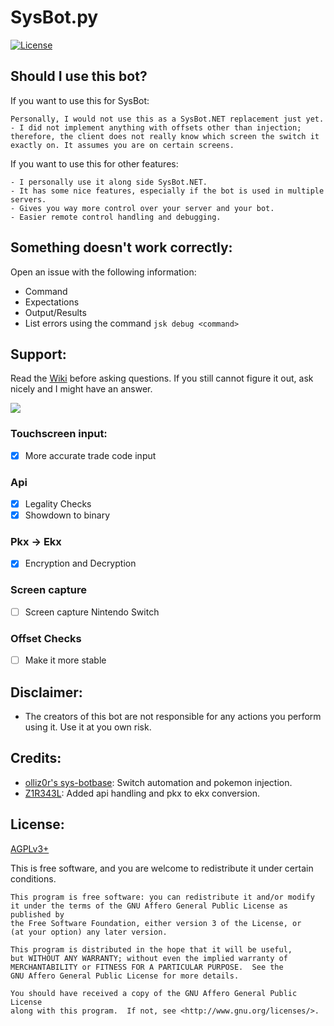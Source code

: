 # SysBot.py
[![License](https://img.shields.io/badge/license-GNU%20Affero%20General%20Public%20License%20Version%203%20or%20Later-blue.svg)]()

## Should I use this bot?
If you want to use this for SysBot:

	Personally, I would not use this as a SysBot.NET replacement just yet.
	- I did not implement anything with offsets other than injection; therefore, the client does not really know which screen the switch it exactly on. It assumes you are on certain screens.
    
If you want to use this for other features:

	- I personally use it along side SysBot.NET.
	- It has some nice features, especially if the bot is used in multiple servers.
    - Gives you way more control over your server and your bot. 
    - Easier remote control handling and debugging. 

## Something doesn't work correctly:
Open an issue with the following information: 
- Command
- Expectations
- Output/Results
- List errors using the command `jsk debug <command>`

## Support:
Read the [Wiki](https://github.com/6A-Realm/SysBot.py/wiki) before asking questions. If you still cannot figure it out, ask nicely and I might have an answer.


[<img src="https://canary.discordapp.com/api/guilds/771539948687589386/widget.png?style=banner2">](https://discord.gg/TwyCFr5WDY)

### Touchscreen input:
- [x] More accurate trade code input
### Api
- [X] Legality Checks
- [x] Showdown to binary 
### Pkx -> Ekx
- [X] Encryption and Decryption
### Screen capture
- [ ] Screen capture Nintendo Switch
### Offset Checks
- [ ] Make it more stable

## Disclaimer:
- The creators of this bot are not responsible for any actions you perform using it. Use it at you own risk.

## Credits:
- [olliz0r's sys-botbase](https://github.com/olliz0r/sys-botbase): Switch automation and pokemon injection.
- [Z1R343L](https://github.com/olliz0r/sys-botbase): Added api handling and pkx to ekx conversion. 

## License:
[AGPLv3+](https://www.gnu.org/licenses/agpl-3.0.en.html)

This is free software, and you are welcome to redistribute it under certain conditions.

	This program is free software: you can redistribute it and/or modify
	it under the terms of the GNU Affero General Public License as published by
	the Free Software Foundation, either version 3 of the License, or
	(at your option) any later version.

	This program is distributed in the hope that it will be useful,
	but WITHOUT ANY WARRANTY; without even the implied warranty of
	MERCHANTABILITY or FITNESS FOR A PARTICULAR PURPOSE.  See the
	GNU Affero General Public License for more details.

	You should have received a copy of the GNU Affero General Public License
	along with this program.  If not, see <http://www.gnu.org/licenses/>.